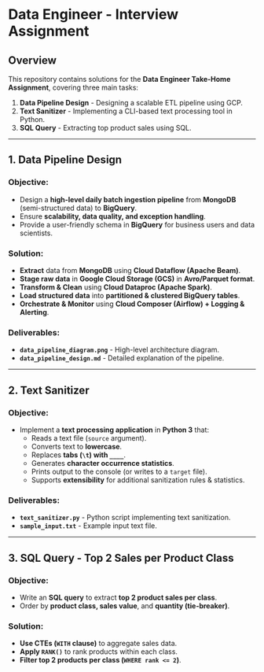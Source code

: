 # Data Engineer - Interview Assignment

##  Overview
This repository contains solutions for the **Data Engineer Take-Home Assignment**, covering three main tasks:
1. **Data Pipeline Design** - Designing a scalable ETL pipeline using GCP.
2. **Text Sanitizer** - Implementing a CLI-based text processing tool in Python.
3. **SQL Query** - Extracting top product sales using SQL.

---

##  **1. Data Pipeline Design**
### **Objective:**
- Design a **high-level daily batch ingestion pipeline** from **MongoDB** (semi-structured data) to **BigQuery**.
- Ensure **scalability, data quality, and exception handling**.
- Provide a user-friendly schema in **BigQuery** for business users and data scientists.

### **Solution:**
- **Extract** data from **MongoDB** using **Cloud Dataflow (Apache Beam)**.
- **Stage raw data** in **Google Cloud Storage (GCS)** in **Avro/Parquet format**.
- **Transform & Clean** using **Cloud Dataproc (Apache Spark)**.
- **Load structured data** into **partitioned & clustered BigQuery tables**.
- **Orchestrate & Monitor** using **Cloud Composer (Airflow) + Logging & Alerting**.

### **Deliverables:**
- **`data_pipeline_diagram.png`** - High-level architecture diagram.
- **`data_pipeline_design.md`** - Detailed explanation of the pipeline.

---

##  **2. Text Sanitizer**
### **Objective:**
- Implement a **text processing application** in **Python 3** that:
  - Reads a text file (`source` argument).
  - Converts text to **lowercase**.
  - Replaces **tabs (`\t`) with `____`**.
  - Generates **character occurrence statistics**.
  - Prints output to the console (or writes to a `target` file).
  - Supports **extensibility** for additional sanitization rules & statistics.

### **Deliverables:**
- **`text_sanitizer.py`** - Python script implementing text sanitization.
- **`sample_input.txt`** - Example input text file.

---

##  **3. SQL Query - Top 2 Sales per Product Class**
### **Objective:**
- Write an **SQL query** to extract **top 2 product sales per class**.
- Order by **product class, sales value**, and **quantity (tie-breaker)**.

### **Solution:**
- **Use CTEs (`WITH` clause)** to aggregate sales data.
- **Apply `RANK()`** to rank products within each class.
- **Filter top 2 products per class (`WHERE rank <= 2`)**.


